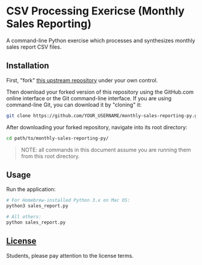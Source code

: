 # CSV Processing Exericse (Monthly Sales Reporting)

A command-line Python exercise which processes and synthesizes monthly sales report CSV files. 

## Installation

First, "fork" [this upstream repository](https://github.com/prof-rossetti/monthly-sales-reporting-py) under your own control.

Then download your forked version of this repository using the GitHub.com online interface or the Git command-line interface. If you are using command-line Git, you can download it by "cloning" it:

```sh
git clone https://github.com/YOUR_USERNAME/monthly-sales-reporting-py.git
```

After downloading your forked repository, navigate into its root directory:

```sh
cd path/to/monthly-sales-reporting-py/
```

> NOTE: all commands in this document assume you are running them from this root directory.

## Usage

Run the application:

```sh
# For Homebrew-installed Python 3.x on Mac OS:
python3 sales_report.py

# All others:
python sales_report.py
```

## [License](/LICENSE.md)

Students, please pay attention to the license terms.
